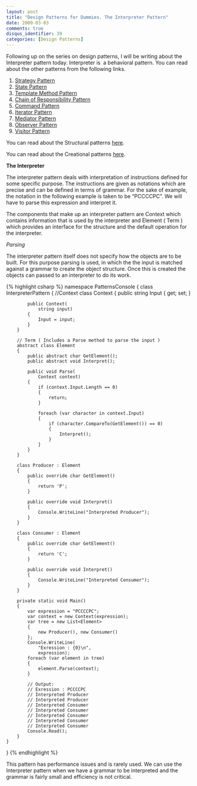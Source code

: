 ```yaml
---
layout: post
title: "Design Patterns for Dummies. The Interpreter Pattern"
date: 2009-03-03
comments: true
disqus_identifier: 39
categories: [Design Patterns]
---
```

Following up on the series on design patterns, I will be writing about
the Interpreter pattern today. Interpreter is  a behavioral pattern. You
can read about the other patterns from the following links.

1.  [Strategy
    Pattern](/2009/01/12/Design-Patterns-for-Dummies.-The-Strategy-Pattern/)
2.  [State
    Pattern](/2009/01/15/Design-Patterns-for-Dummies.-The-State-Pattern/)
3.  [Template Method
    Pattern](/2009/01/19/Design-Patterns-for-Dummies.-The-Template-Method-Pattern/)
4.  [Chain of Responsibility
    Pattern](/2009/01/22/Design-Patterns-for-Dummies.-The-Chain-of-Responsibility-Pattern/)
5.  [Command
    Pattern](/2009/02/02/Design-Patterns-for-Dummies.-The-Command-Pattern/)
6.  [Iterator
    Pattern](/2009/02/05/Design-Patterns-for-Dummies.-The-Iterator-Pattern/)
7.  [Mediator
    Pattern](/2009/02/09/Design-Patterns-for-Dummies.-The-Mediator-Pattern/)
8.  [Observer
    Pattern](/2009/02/17/Design-Patterns-for-Dummies.-The-Observer-Pattern/)
9.  [Visitor
    Pattern](/2009/02/24/Design-Patterns-for-Dummies.-The-Visitor-Pattern/)

You can read about the Structural patterns
[here](/2008/12/15/Structural-Design-Patterns/).

You can read about the Creational patterns
[here](/2009/01/12/Creational-Design-Patterns/).

**The Interpreter**

The interpreter pattern deals with interpretation of instructions
defined for some specific purpose. The instructions are given as
notations which are precise and can be defined in terms of grammar. For
the sake of example, the notation in the following example is taken to
be “PCCCCPC”. We will have to parse this expression and interpret it.

The components that make up an interpreter pattern are Context which
contains information that is used by the interpreter and Element ( Term
) which provides an interface for the structure and the default
operation for the interpreter.

*Parsing* 

The interpreter pattern itself does not specify how the objects are to
be built. For this purpose parsing is used, in which the the input is
matched against a grammar to create the object structure. Once this is
created the objects can passed to an interpreter to do its work.

{% highlight csharp %}
namespace PatternsConsole
{
    class InterpreterPattern
    {
        //Context
        class Context
        {
            public string Input { get; set; }

            public Context(
                string input)
            {
                Input = input;
            }
        }

        // Term ( Includes a Parse method to parse the input )
        abstract class Element
        {
            public abstract char GetElement();
            public abstract void Interpret();

            public void Parse(
                Context context)
            {
                if (context.Input.Length == 0)
                {
                    return;
                }

                foreach (var character in context.Input)
                {
                    if (character.CompareTo(GetElement()) == 0)
                    {
                        Interpret();
                    }
                }
            }
        }

        class Producer : Element
        {
            public override char GetElement()
            {
                return 'P';
            }

            public override void Interpret()
            {
                Console.WriteLine("Interpreted Producer");
            }
        }

        class Consumer : Element
        {
            public override char GetElement()
            {
                return 'C';
            }

            public override void Interpret()
            {
                Console.WriteLine("Interpreted Consumer");
            }
        }

        private static void Main()
        {
            var expression = "PCCCCPC";
            var context = new Context(expression);
            var tree = new List<Element>
            {
                new Producer(), new Consumer()
            };
            Console.WriteLine(
                "Exression : {0}\n",
                expression);
            foreach (var element in tree)
            {
                element.Parse(context);
            }

            // Output:
            // Exression : PCCCCPC
            // Interpreted Producer
            // Interpreted Producer
            // Interpreted Consumer
            // Interpreted Consumer
            // Interpreted Consumer
            // Interpreted Consumer
            // Interpreted Consumer
            Console.Read();
        }
    }
}
{% endhighlight %}

This pattern has performance issues and is rarely used. We can use the
Interpreter pattern when we have a grammar to be interpreted and the
grammar is fairly small and efficiency is not critical.

